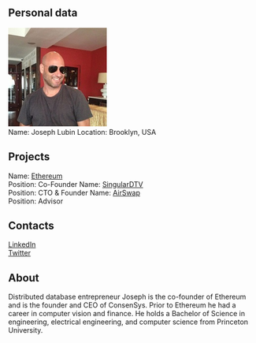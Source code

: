 ## Personal data
![Joseph Lubin photo](../people/photo/joseph_lubin.jpg)  
Name: Joseph Lubin 
Location: Brooklyn, USA
## Projects 
Name: [Ethereum](../projects/ethereum.md)  
Position: Co-Founder
Name: [SingularDTV](../projects/singulardtv.md)  
Position: CTO & Founder
Name: [AirSwap](../projects/airswap.md)  
Position: Advisor
## Contacts
[LinkedIn](https://www.linkedin.com/in/joseph-lubin-48406489/)  
[Twitter](https://twitter.com/ethereumJoseph)  

## About
Distributed database entrepreneur
Joseph is the co-founder of Ethereum and is the founder and CEO of ConsenSys. Prior to Ethereum he had a career in computer vision and finance. He holds a Bachelor of Science in engineering, electrical engineering, and computer science from Princeton University.